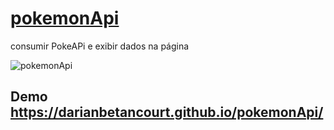 # [pokemonApi](https://darianbetancourt.github.io/pokemonApi/)
 consumir PokeAPi e exibir dados na página
 
 

![pokemonApi](https://user-images.githubusercontent.com/86523981/130694379-43c2618e-9e18-46af-aa40-af2f0a2a0b94.jpg)




## Demo https://darianbetancourt.github.io/pokemonApi/
